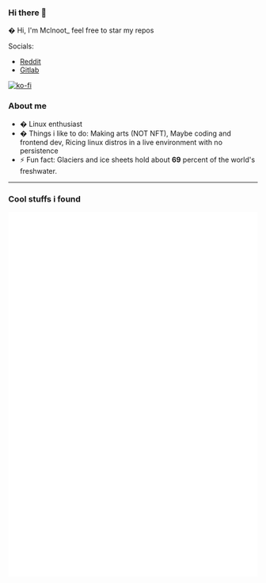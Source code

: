 ### Hi there 👋

� Hi, I'm Mclnoot_ feel free to star my repos

Socials:

* [Reddit](https://reddit.com/user/redditname_mclaine)
* [Gitlab](https://gitlab.com/FanMclaine)

[![ko-fi](https://ko-fi.com/img/githubbutton_sm.svg)](https://ko-fi.com/Q5Q3611TP)

### About me

- � Linux enthusiast 
- � Things i like to do: Making arts (NOT NFT), Maybe coding and frontend dev, Ricing linux distros in a live environment with no persistence
- ⚡ Fun fact: Glaciers and ice sheets hold about **69** percent of the world's freshwater.

--- 
 
### Cool stuffs i found


![Metrics](/github-metrics.svg)

